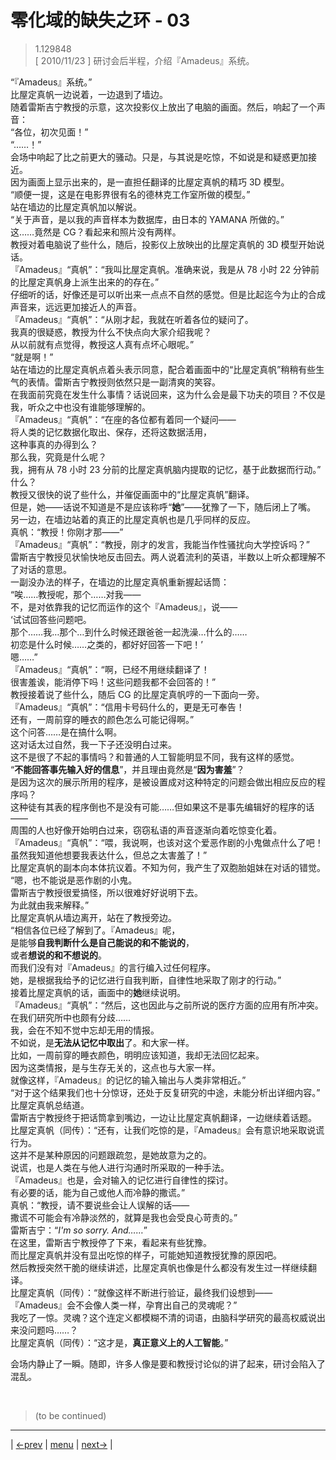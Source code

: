 # 零化域的缺失之环 - 03
> 1.129848  
> [ 2010/11/23 ] 研讨会后半程，介绍『Amadeus』系统。  

“『Amadeus』系统。”  
比屋定真帆一边说着，一边退到了墙边。  
随着雷斯吉宁教授的示意，这次投影仪上放出了电脑的画面。然后，响起了一个声音：  
“各位，初次见面！”  
“……！”  
会场中响起了比之前更大的骚动。只是，与其说是吃惊，不如说是和疑惑更加接近。  
因为画面上显示出来的，是一直担任翻译的比屋定真帆的精巧 3D 模型。  
“顺便一提，这是在电影界很有名的德林克工作室所做的模型。”  
站在墙边的比屋定真帆加以解说。  
“关于声音，是以我的声音样本为数据库，由日本的 YAMANA 所做的。”  
这……竟然是 CG？看起来和照片没有两样。  
教授对着电脑说了些什么，随后，投影仪上放映出的比屋定真帆的 3D 模型开始说话。  
『Amadeus』“真帆”：“我叫比屋定真帆。准确来说，我是从 78 小时 22 分钟前的比屋定真帆身上派生出来的的存在。”  
仔细听的话，好像还是可以听出来一点点不自然的感觉。但是比起迄今为止的合成声音来，远远更加接近人的声音。  
『Amadeus』“真帆”：“从刚才起，我就在听着各位的疑问了。  
 我真的很疑惑，教授为什么不快点向大家介绍我呢？  
 从以前就有点觉得，教授这人真有点坏心眼呢。”  
“就是啊！”   
站在墙边的比屋定真帆点着头表示同意，配合着画面中的“比屋定真帆”稍稍有些生气的表情。雷斯吉宁教授则依然只是一副清爽的笑容。  
在我面前究竟在发生什么事情？话说回来，这为什么会是最下功夫的项目？不仅是我，听众之中也没有谁能够理解的。  
『Amadeus』“真帆”：“在座的各位都有着同一个疑问——  
 将人类的记忆数据化取出、保存，还将这数据活用，  
 这种事真的办得到么？  
 那么我，究竟是什么呢？  
 我，拥有从 78 小时 23 分前的比屋定真帆脑内提取的记忆，基于此数据而行动。”  
什么？  
教授又很快的说了些什么，并催促画面中的“比屋定真帆”翻译。  
但是，她——话说不知道是不是应该称呼“**她**”——犹豫了一下，随后闭上了嘴。  
另一边，在墙边站着的真正的比屋定真帆也是几乎同样的反应。  
真帆：“教授！你刚才那——”  
『Amadeus』“真帆”：“教授，刚才的发言，我能当作性骚扰向大学控诉吗？”  
雷斯吉宁教授见状愉快地反击回去。两人说着流利的英语，半数以上听众都理解不了对话的意思。  
一副没办法的样子，在墙边的比屋定真帆重新握起话筒：  
“唉……教授呢，那个……对我——  
 不，是对依靠我的记忆而运作的这个『Amadeus』，说——  
 ‘试试回答些问题吧。  
 那个……我…那个…到什么时候还跟爸爸一起洗澡…什么的……  
 初恋是什么时候……之类的，都好好回答一下吧！’  
 嗯……”  
『Amadeus』“真帆”：“啊，已经不用继续翻译了！  
 很害羞诶，能消停下吗！这些问题我都不会回答的！”  
教授接着说了些什么，随后 CG 的比屋定真帆哼的一下面向一旁。  
『Amadeus』“真帆”：“信用卡号码什么的，更是无可奉告！  
 还有，一周前穿的睡衣的颜色怎么可能记得啊。”  
这个问答……是在搞什么啊。  
这对话太过自然，我一下子还没明白过来。  
这不是很了不起的事情吗？和普通的人工智能明显不同，我有这样的感觉。  
“**不能回答事先输入好的信息**”，并且理由竟然是“**因为害羞**”？  
是因为这次的展示所用的程序，是被设置成对这种特定的问题会做出相应反应的程序吗？  
这种徒有其表的程序倒也不是没有可能……但如果这不是事先编辑好的程序的话——  
周围的人也好像开始明白过来，窃窃私语的声音逐渐向着吃惊变化着。  
『Amadeus』“真帆”：“喂，我说啊，也该对这个爱恶作剧的小鬼做点什么了吧！  
 虽然我知道他想要我表达什么，但总之太害羞了！”  
比屋定真帆的副本向本体抗议着。不知为何，我产生了双胞胎姐妹在对话的错觉。  
“嗯，也不能说是恶作剧的小鬼。  
 雷斯吉宁教授很爱搞怪，所以很难好好说明下去。  
 为此就由我来解释。”  
比屋定真帆从墙边离开，站在了教授旁边。  
“相信各位已经了解到了。『Amadeus』呢，  
 是能够**自我判断什么是自己能说的和不能说的**，  
 或者**想说的和不想说的**。  
 而我们没有对『Amadeus』的言行编入过任何程序。  
 她，是根据我给予的记忆进行自我判断，自律性地采取了刚才的行动。”  
接着比屋定真帆的话，画面中的**她**继续说明。  
『Amadeus』“真帆”：“然后，这也因此与之前所说的医疗方面的应用有所冲突。  
 在我们研究所中也颇有分歧……  
 我，会在不知不觉中忘却无用的情报。  
 不如说，是**无法从记忆中取出**了。和大家一样。  
 比如，一周前穿的睡衣颜色，明明应该知道，我却无法回忆起来。  
 因为这类情报，是与生存无关的，这点也与大家一样。  
 就像这样，『Amadeus』的记忆的输入输出与人类非常相近。”  
“对于这个结果我们也十分惊讶，还处于反复研究的中途，未能分析出详细内容。”  
比屋定真帆总结道。  
雷斯吉宁教授终于把话筒拿到嘴边，一边让比屋定真帆翻译，一边继续着话题。  
比屋定真帆（同传）：“还有，让我们吃惊的是，『Amadeus』会有意识地采取说谎行为。  
 这并不是某种原因的问题跟疏忽，是她故意为之的。  
 说谎，也是人类在与他人进行沟通时所采取的一种手法。  
 『Amadeus』也是，会对输入的记忆进行自律性的探讨。  
 有必要的话，能为自己或他人而冷静的撒谎。”  
真帆：“教授，请不要说些会让人误解的话——  
 撒谎不可能会有冷静淡然的，就算是我也会受良心苛责的。”  
雷斯吉宁：“*I'm so sorry. And……*”  
在这里，雷斯吉宁教授停了下来，看起来有些犹豫。  
而比屋定真帆并没有显出吃惊的样子，可能她知道教授犹豫的原因吧。  
然后教授突然干脆的继续讲述，比屋定真帆也像是什么都没有发生过一样继续翻译。  
比屋定真帆（同传）：“就像这样不断进行验证，最终我们设想到——  
 『Amadeus』会不会像人类一样，孕育出自己的灵魂呢？”  
我吃了一惊。灵魂？这个连定义都模糊不清的词语，由脑科学研究的最高权威说出来没问题吗……？  
比屋定真帆（同传）：“这才是，**真正意义上的人工智能**。”  

会场内静止了一瞬。随即，许多人像是要和教授讨论似的讲了起来，研讨会陷入了混乱。  


<br/>

> (to be continued)
---

| [←prev](./0002) | [menu](../) | [next→](./0004) |
